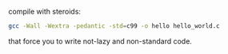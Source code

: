 compile with steroids:

```bash
gcc -Wall -Wextra -pedantic -std=c99 -o hello hello_world.c
```

that force you to write not-lazy and non-standard code.
